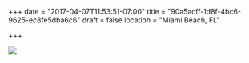 +++
date = "2017-04-07T11:53:51-07:00"
title = "90a5acff-1d8f-4bc6-9625-ec8fe5dba6c6"
draft = false
location = "Miami Beach, FL"

+++

![](https://d17enza3bfujl8.cloudfront.net/DSCF6855.jpg)

